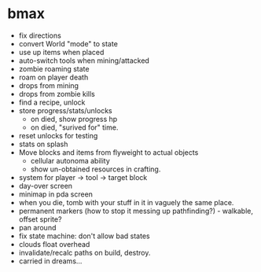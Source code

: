 # bmax

* fix directions
* convert World "mode" to state
* use up items when placed
* auto-switch tools when mining/attacked
* zombie roaming state
* roam on player death
* drops from mining
* drops from zombie kills
* find a recipe, unlock
* store progress/stats/unlocks
  * on died, show progress hp
  * on died, "surived for" time.
* reset unlocks for testing
* stats on splash
* Move blocks and items from flyweight to actual objects
  * cellular autonoma ability
  * show un-obtained resources in crafting.
* system for player -> tool -> target block
* day-over screen
* minimap in pda screen
* when you die, tomb with your stuff in it in vaguely the same place.
* permanent markers (how to stop it messing up pathfinding?) - walkable, offset sprite?
* pan around
* fix state machine: don't allow bad states
* clouds float overhead
* invalidate/recalc paths on build, destroy.
* carried in dreams...
